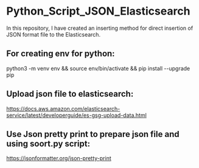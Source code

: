 # Python_Script_JSON_Elasticsearch
 In this repository, I have created an inserting method for direct insertion of JSON format file to the Elasticsearch.

## For creating  env for python:
python3 -m venv env && source env/bin/activate && pip install --upgrade pip

## Upload json file to elasticsearch:
https://docs.aws.amazon.com/elasticsearch-service/latest/developerguide/es-gsg-upload-data.html

## Use Json pretty print to prepare json file and using soort.py script:
https://jsonformatter.org/json-pretty-print
